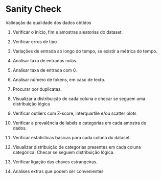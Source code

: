 # Sanity Check
Validação da qualidade dos dados obtidos

1. Verificar o início, fim e amostras aleatorias do dataset.
2. Verificar erros de tipo
3. Variações de entrada ao longo do tempo, se existir a métrica do tempo.

4. Analisar taxa de entradas nulas.
5. Analisar taxa de entrada com 0.
6. Analisar número de tokens, em caso de texto.

7. Procurar por duplicatas.

8. Visualizar a distribuição de cada coluna e checar se seguem uma distribuição lógica
9. Verificar outliers com Z-score, interquartile e/ou scatter plots

10. Verificar a prevalência de labels e categorias em cada amostra de dados.
11. Verificar estatísticas básicas para cada coluna do dataset.

12. Visualizar distribuição de categorias presentes em cada coluna categórica. Checar se seguem distribuição lógica.

13. Verificar ligação das chaves estrangeiras.

14. Análises extras que podem ser convenientes